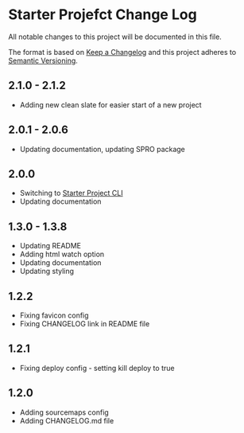 # Starter Projefct Change Log

All notable changes to this project will be documented in this file.

The format is based on [Keep a Changelog](http://keepachangelog.com/) and this project adheres to [Semantic Versioning](http://semver.org/).

## 2.1.0 - 2.1.2

- Adding new clean slate for easier start of a new project

## 2.0.1 - 2.0.6

- Updating documentation, updating SPRO package

## 2.0.0

- Switching to [Starter Project CLI](https://raw.githubusercontent.com/maliMirkec/starter-project-cli/)
- Updating documentation

## 1.3.0 - 1.3.8

- Updating README
- Adding html watch option
- Updating documentation
- Updating styling

## 1.2.2

- Fixing favicon config
- Fixing CHANGELOG link in README file

## 1.2.1

- Fixing deploy config - setting kill deploy to true

## 1.2.0

- Adding sourcemaps config
- Adding CHANGELOG.md file
